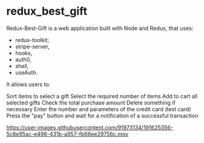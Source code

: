 # redux_best_gift

Redux-Best-Gift is a web application built with Node and Redux, that uses: 
* redux-toolkit;  
* stripe-server,  
* hooks, 
* auth0, 
* shell, 
* useAuth.


It allows users to:


Sort items to select a gift
Select the required number of items
Add to cart all selected gifts
Check the total purchase amount
Delete something if necessary
Enter the number and parameters of the credit card (test card)
Press the "pay" button and wait for a notification of a successful transaction

https://user-images.githubusercontent.com/91973134/191625356-5c8e95ac-e496-431b-a957-fb66ee29756c.mov


